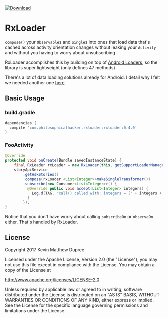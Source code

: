 [ ![Download](https://api.bintray.com/packages/kmdupr33/RxLoader/com.philosophicalhacker.rxloader%3Arxloader/images/download.svg) ](https://bintray.com/kmdupr33/RxLoader/com.philosophicalhacker.rxloader%3Arxloader/_latestVersion)

# RxLoader

`compose()` your `Observable`s and `Single`s into ones that load data that's cached across activity orientation changes without leaking your `Activity` and without you having to worry about unsubscribing

RxLoader accomplishes this by building on top of [Android Loaders](https://developer.android.com/guide/components/loaders.html), so the library is super lightweight (only defines 47 methods)

There's a lot of data loading solutions already for Android. I detail why I felt we needed another one [here](http://www.philosophicalhacker.com/post/rxloader-boilerplate-free-data-loading-with-loaders-and-rxjava)

## Basic Usage

### build.gradle

```groovy
dependencies {
  compile 'com.philosophicalhacker.rxloader:rxloader:0.4.0'
}  
```

### FooActivity

```java
@Override
protected void onCreate(Bundle savedInstanceState) {
    final RxLoader rxLoader = new RxLoader(this, getSupportLoaderManager());
    storyApiService
        .getAskStories()
        .compose(rxLoader.<List<Integer>>makeSingleTransformer())
        .subscribe(new Consumer<List<Integer>>() {
          @Override public void accept(List<Integer> integers) {
            Log.d(TAG, "call() called with: integers = [" + integers + "]");
          }
        });
}
```

Notice that you don't have worry about calling `subscribeOn` or `observeOn` either. That's handled by RxLoader.

## License

Copyright 2017 Kevin Matthew Dupree

Licensed under the Apache License, Version 2.0 (the "License"); you may not use this file except in compliance with the License. You may obtain a copy of the License at

http://www.apache.org/licenses/LICENSE-2.0

Unless required by applicable law or agreed to in writing, software distributed under the License is distributed on an "AS IS" BASIS, WITHOUT WARRANTIES OR CONDITIONS OF ANY KIND, either express or implied. See the License for the specific language governing permissions and limitations under the License.
